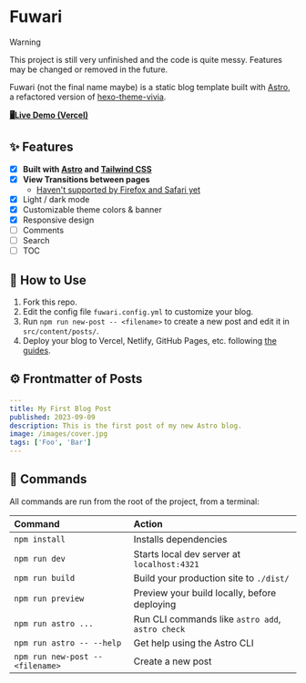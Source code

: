 # Fuwari

> [!WARNING]
> This project is still very unfinished and the code is quite messy. Features may be changed or removed in the future.

Fuwari (not the final name maybe) is a static blog template built with [Astro](https://astro.build), a refactored version of [hexo-theme-vivia](https://github.com/saicaca/hexo-theme-vivia).

[**🖥️Live Demo (Vercel)**](https://fuwari.vercel.app)

## ✨ Features

- [x] **Built with [Astro](https://astro.build) and [Tailwind CSS](https://tailwindcss.com)**
- [x] **View Transitions between pages**
  - [Haven't supported by Firefox and Safari yet](https://developer.mozilla.org/en-US/docs/Web/API/View_Transitions_API#browser_compatibility)
- [x] Light / dark mode
- [x] Customizable theme colors & banner
- [x] Responsive design
- [ ] Comments
- [ ] Search
- [ ] TOC

## 🚀 How to Use

1. Fork this repo.
2. Edit the config file `fuwari.config.yml` to customize your blog.
3. Run `npm run new-post -- <filename>` to create a new post and edit it in `src/content/posts/`.
4. Deploy your blog to Vercel, Netlify, GitHub Pages, etc. following [the guides](https://docs.astro.build/en/guides/deploy/).

## ⚙️ Frontmatter of Posts

```yaml
---
title: My First Blog Post
published: 2023-09-09
description: This is the first post of my new Astro blog.
image: /images/cover.jpg
tags: ['Foo', 'Bar']
---
```

## 🧞 Commands

All commands are run from the root of the project, from a terminal:

| Command                          | Action                                           |
|:---------------------------------|:-------------------------------------------------|
| `npm install`                    | Installs dependencies                            |
| `npm run dev`                    | Starts local dev server at `localhost:4321`      |
| `npm run build`                  | Build your production site to `./dist/`          |
| `npm run preview`                | Preview your build locally, before deploying     |
| `npm run astro ...`              | Run CLI commands like `astro add`, `astro check` |
| `npm run astro -- --help`        | Get help using the Astro CLI                     |
| `npm run new-post -- <filename>` | Create a new post                                |
